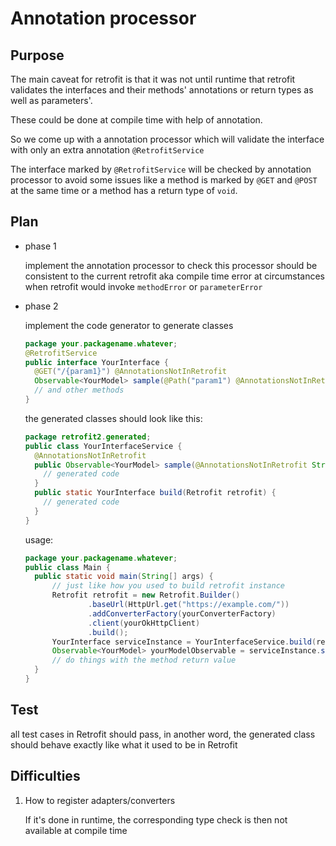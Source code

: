 Annotation processor
==============

## Purpose

The main caveat for retrofit is that it was not until runtime that 
retrofit validates the interfaces and their methods' annotations or return types
as well as parameters'.

These could be done at compile time with help of annotation.

So we come up with a annotation processor which will validate the interface 
with only an extra annotation `@RetrofitService`

The interface marked by `@RetrofitService` will be checked by annotation processor to
avoid some issues like a method is marked by `@GET` and `@POST` at the same time or 
a method has a return type of `void`.

## Plan

- phase 1

    implement the annotation processor to check 
    this processor should be consistent to the current retrofit 
    aka compile time error at circumstances when retrofit would invoke `methodError`
    or `parameterError`
    
- phase 2

    implement the code generator to generate classes
    
    ```java
    package your.packagename.whatever;
    @RetrofitService
    public interface YourInterface {
      @GET("/{param1}") @AnnotationsNotInRetrofit
      Observable<YourModel> sample(@Path("param1") @AnnotationsNotInRetrofit String param1);
      // and other methods 
    }
    ```
    the generated classes should look like this:
    ```java
    package retrofit2.generated;
    public class YourInterfaceService {
      @AnnotationsNotInRetrofit
      public Observable<YourModel> sample(@AnnotationsNotInRetrofit String param1) {
        // generated code
      }
      public static YourInterface build(Retrofit retrofit) {
        // generated code
      }  
    }
    ```
    
    usage:
    ```java
    package your.packagename.whatever;
    public class Main {
      public static void main(String[] args) {
          // just like how you used to build retrofit instance
          Retrofit retrofit = new Retrofit.Builder()
                  .baseUrl(HttpUrl.get("https://example.com/"))
                  .addConverterFactory(yourConverterFactory)
                  .client(yourOkHttpClient)
                  .build();
          YourInterface serviceInstance = YourInterfaceService.build(retrofit);
          Observable<YourModel> yourModelObservable = serviceInstance.sample("your_path");
          // do things with the method return value
      }
    }
    ```

## Test

all test cases in Retrofit should pass, in another word, the generated class should behave exactly 
like what it used to be in Retrofit

## Difficulties

1. How to register adapters/converters

    If it's done in runtime, the corresponding type check is then not available at compile time